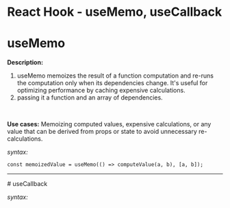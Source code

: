 # React Hook - useMemo, useCallback

# useMemo

**Description:** 
1. useMemo memoizes the result of a function computation and re-runs the computation only when its dependencies change. It's useful for optimizing performance by caching expensive calculations.
2. passing it a function and an array of dependencies.
<br>

**Use cases:** Memoizing computed values, expensive calculations, or any value that can be derived from props or state to avoid unnecessary re-calculations.

*syntax:*
```
const memoizedValue = useMemo(() => computeValue(a, b), [a, b]);
```




<hr>
# useCallback

*syntax:*
```

```

